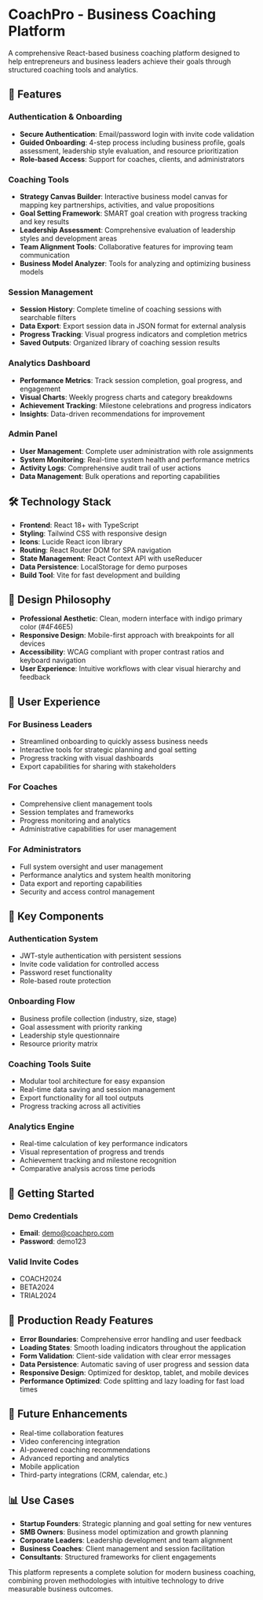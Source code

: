 # CoachPro - Business Coaching Platform

A comprehensive React-based business coaching platform designed to help entrepreneurs and business leaders achieve their goals through structured coaching tools and analytics.

## 🚀 Features

### Authentication & Onboarding
- **Secure Authentication**: Email/password login with invite code validation
- **Guided Onboarding**: 4-step process including business profile, goals assessment, leadership style evaluation, and resource prioritization
- **Role-based Access**: Support for coaches, clients, and administrators

### Coaching Tools
- **Strategy Canvas Builder**: Interactive business model canvas for mapping key partnerships, activities, and value propositions
- **Goal Setting Framework**: SMART goal creation with progress tracking and key results
- **Leadership Assessment**: Comprehensive evaluation of leadership styles and development areas
- **Team Alignment Tools**: Collaborative features for improving team communication
- **Business Model Analyzer**: Tools for analyzing and optimizing business models

### Session Management
- **Session History**: Complete timeline of coaching sessions with searchable filters
- **Data Export**: Export session data in JSON format for external analysis
- **Progress Tracking**: Visual progress indicators and completion metrics
- **Saved Outputs**: Organized library of coaching session results

### Analytics Dashboard
- **Performance Metrics**: Track session completion, goal progress, and engagement
- **Visual Charts**: Weekly progress charts and category breakdowns
- **Achievement Tracking**: Milestone celebrations and progress indicators
- **Insights**: Data-driven recommendations for improvement

### Admin Panel
- **User Management**: Complete user administration with role assignments
- **System Monitoring**: Real-time system health and performance metrics
- **Activity Logs**: Comprehensive audit trail of user actions
- **Data Management**: Bulk operations and reporting capabilities

## 🛠 Technology Stack

- **Frontend**: React 18+ with TypeScript
- **Styling**: Tailwind CSS with responsive design
- **Icons**: Lucide React icon library
- **Routing**: React Router DOM for SPA navigation
- **State Management**: React Context API with useReducer
- **Data Persistence**: LocalStorage for demo purposes
- **Build Tool**: Vite for fast development and building

## 🎨 Design Philosophy

- **Professional Aesthetic**: Clean, modern interface with indigo primary color (#4F46E5)
- **Responsive Design**: Mobile-first approach with breakpoints for all devices
- **Accessibility**: WCAG compliant with proper contrast ratios and keyboard navigation
- **User Experience**: Intuitive workflows with clear visual hierarchy and feedback

## 📱 User Experience

### For Business Leaders
- Streamlined onboarding to quickly assess business needs
- Interactive tools for strategic planning and goal setting
- Progress tracking with visual dashboards
- Export capabilities for sharing with stakeholders

### For Coaches
- Comprehensive client management tools
- Session templates and frameworks
- Progress monitoring and analytics
- Administrative capabilities for user management

### For Administrators
- Full system oversight and user management
- Performance analytics and system health monitoring
- Data export and reporting capabilities
- Security and access control management

## 🔧 Key Components

### Authentication System
- JWT-style authentication with persistent sessions
- Invite code validation for controlled access
- Password reset functionality
- Role-based route protection

### Onboarding Flow
- Business profile collection (industry, size, stage)
- Goal assessment with priority ranking
- Leadership style questionnaire
- Resource priority matrix

### Coaching Tools Suite
- Modular tool architecture for easy expansion
- Real-time data saving and session management
- Export functionality for all tool outputs
- Progress tracking across all activities

### Analytics Engine
- Real-time calculation of key performance indicators
- Visual representation of progress and trends
- Achievement tracking and milestone recognition
- Comparative analysis across time periods

## 🚀 Getting Started

### Demo Credentials
- **Email**: demo@coachpro.com
- **Password**: demo123

### Valid Invite Codes
- COACH2024
- BETA2024
- TRIAL2024

## 🌟 Production Ready Features

- **Error Boundaries**: Comprehensive error handling and user feedback
- **Loading States**: Smooth loading indicators throughout the application
- **Form Validation**: Client-side validation with clear error messages
- **Data Persistence**: Automatic saving of user progress and session data
- **Responsive Design**: Optimized for desktop, tablet, and mobile devices
- **Performance Optimized**: Code splitting and lazy loading for fast load times

## 🔮 Future Enhancements

- Real-time collaboration features
- Video conferencing integration
- AI-powered coaching recommendations
- Advanced reporting and analytics
- Mobile application
- Third-party integrations (CRM, calendar, etc.)

## 📊 Use Cases

- **Startup Founders**: Strategic planning and goal setting for new ventures
- **SMB Owners**: Business model optimization and growth planning
- **Corporate Leaders**: Leadership development and team alignment
- **Business Coaches**: Client management and session facilitation
- **Consultants**: Structured frameworks for client engagements

This platform represents a complete solution for modern business coaching, combining proven methodologies with intuitive technology to drive measurable business outcomes.